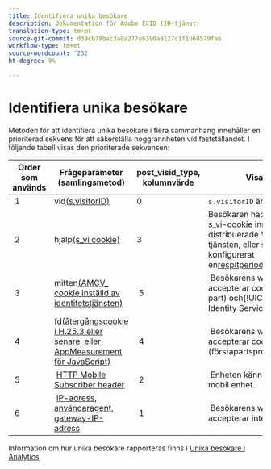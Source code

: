 ```yaml
---
title: Identifiera unika besökare
description: Dokumentation för Adobe ECID (ID-tjänst)
translation-type: tm+mt
source-git-commit: d39cb79bac3a0a277e6390a8127c1f1b68579fa6
workflow-type: tm+mt
source-wordcount: '232'
ht-degree: 9%

---
```



# Identifiera unika besökare

Metoden för att identifiera unika besökare i flera sammanhang innehåller en prioriterad sekvens för att säkerställa noggrannheten vid fastställandet. I följande tabell visas den prioriterade sekvensen:

| Order som används | Frågeparameter (samlingsmetod) | post_visid_type, kolumnvärde | Visas när |
|---|---|---|---|
|  1  | vid[(s.visitorID)](https://docs.adobe.com/content/help/en/analytics/technotes/visitor-identification.html)  | 0  | `s.visitorID` är inställt. |
|  2  | hjälp[(s_vi cookie)](https://docs.adobe.com/content/help/en/analytics/technotes/visitor-identification.html)  | 3  | Besökaren hade en befintlig s_vi-cookie innan du distribuerade Visitor ID-tjänsten, eller så har du konfigurerat en[respitperiod](https://docs.adobe.com/content/help/en/id-service/using/reference/analytics-reference/grace-period.html)för Visitor ID.  |
|  3  | mitten[(AMCV_ cookie inställd av identitetstjänsten)](https://docs.adobe.com/content/help/en/id-service/using/home.html)  |  5  |  Besökarens webbläsare accepterar cookies (första part) och[!UICONTROL Identity Service]distribueras.  |
|  4  | fd[(återgångscookie i H.25.3 eller senare, eller AppMeasurement för JavaScript)](https://docs.adobe.com/content/help/en/analytics/technotes/visitor-identification.html)  |  4  |  Besökarens webbläsare accepterar cookies (förstapartsprogram).  |
|  5  |  [HTTP Mobile Subscriber header](https://docs.adobe.com/content/help/en/analytics/technotes/visitor-identification.html)  |  2  |  Enheten känns igen som en mobil enhet.  |
|  6  |  [IP-adress, användaragent, gateway-IP-adress](https://docs.adobe.com/content/help/en/analytics/technotes/visitor-identification.html)  |  1  |  Besökarens webbläsare accepterar inte cookies. |

Information om hur unika besökare rapporteras finns i [Unika besökare i Analytics](https://docs.adobe.com/content/help/en/analytics/components/variables/dimensions-reports/reports-unique-visitors-v15-dsc.html).
